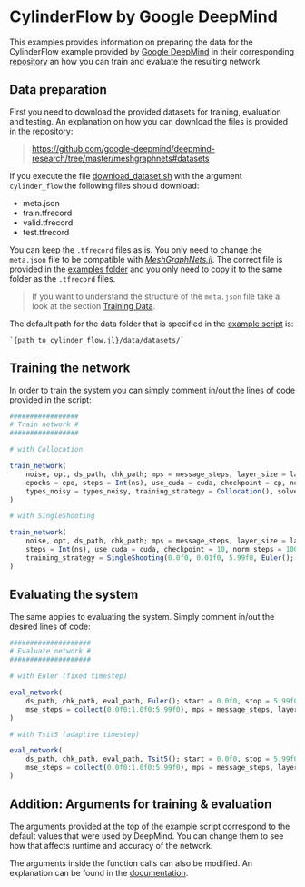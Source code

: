 # CylinderFlow by Google DeepMind

This examples provides information on preparing the data for the CylinderFlow example provided by [Google DeepMind](https://deepmind.google/) in their corresponding [repository](https://github.com/google-deepmind/deepmind-research/tree/master/meshgraphnets) an how you can train and evaluate the resulting network.

## Data preparation

First you need to download the provided datasets for training, evaluation and testing. An explanation on how you can download the files is provided in the repository:

> https://github.com/google-deepmind/deepmind-research/tree/master/meshgraphnets#datasets

If you execute the file [download_dataset.sh](https://github.com/google-deepmind/deepmind-research/blob/master/meshgraphnets/download_dataset.sh) with the argument `cylinder_flow` the following files should download:

- meta.json
- train.tfrecord
- valid.tfrecord
- test.tfrecord

You can keep the `.tfrecord` files as is. You only need to change the `meta.json` file to be compatible with [*MeshGraphNets.jl*](https://github.com/una-auxme/MeshGraphNets.jl). The correct file is provided in the [examples folder](https://github.com/una-auxme/MeshGraphNets.jl/tree/main/examples/cylinder_flow) and you only need to copy it to the same folder as the `.tfrecord` files.

> If you want to understand the structure of the `meta.json` file take a look at the section [Training Data](https://una-auxme.github.io/MeshGraphNets.jl/dev/training_data).

The default path for the data folder that is specified in the [example script]((https://github.com/una-auxme/MeshGraphNets.jl/tree/main/examples/cylinder_flow/cylinder_flow.jl)) is:

    `{path_to_cylinder_flow.jl}/data/datasets/`

## Training the network

In order to train the system you can simply comment in/out the lines of code provided in the script:

```julia
#################
# Train network #
#################

# with Collocation

train_network(
    noise, opt, ds_path, chk_path; mps = message_steps, layer_size = layer_size, hidden_layers = hidden_layers, batchsize = batch,
    epochs = epo, steps = Int(ns), use_cuda = cuda, checkpoint = cp, norm_steps = 1000, types_updated = types_updated,
    types_noisy = types_noisy, training_strategy = Collocation(), solver_valid = Euler(), solver_valid_dt = 0.01f0
)

# with SingleShooting

train_network(
    noise, opt, ds_path, chk_path; mps = message_steps, layer_size = layer_size, hidden_layers = hidden_layers, batchsize = batch, epochs = epo,
    steps = Int(ns), use_cuda = cuda, checkpoint = 10, norm_steps = 1000, types_updated = types_updated, types_noisy = types_noisy,
    training_strategy = SingleShooting(0.0f0, 0.01f0, 5.99f0, Euler(); adaptive = false, tstops = 0.0f0:0.01f0:5.99f0)
)
```

## Evaluating the system

The same applies to evaluating the system. Simply comment in/out the desired lines of code:

```julia
####################
# Evaluate network #
####################

# with Euler (fixed timestep)

eval_network(
    ds_path, chk_path, eval_path, Euler(); start = 0.0f0, stop = 5.99f0, dt = 0.01f0, saves = 0.0f0:0.01f0:5.99f0,
    mse_steps = collect(0.0f0:1.0f0:5.99f0), mps = message_steps, layer_size = layer_size, hidden_layers = hidden_layers, use_cuda=cuda
)

# with Tsit5 (adaptive timestep)

eval_network(
    ds_path, chk_path, eval_path, Tsit5(); start = 0.0f0, stop = 5.99f0, saves = 0.0f0:0.01f0:5.99f0,
    mse_steps = collect(0.0f0:1.0f0:5.99f0), mps = message_steps, layer_size = layer_size, hidden_layers = hidden_layers, use_cuda=cuda
)

```

## Addition: Arguments for training & evaluation

The arguments provided at the top of the example script correspond to the default values that were used by DeepMind. You can change them to see how that affects runtime and accuracy of the network.

The arguments inside the function calls can also be modified. An explanation can be found in the [documentation](https://una-auxme.github.io/MeshGraphNets.jl/dev/train_eval).